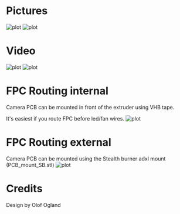 # Pictures
![plot](./images/render1.png)
![plot](./images/render2.png)

# Video
![plot](./images/render1.png)
![plot](./images/render2.png)

# FPC Routing internal
Camera PCB can be mounted in front of the extruder using VHB tape.

It's easiest if you route FPC before led/fan wires.
![plot](./images/render1.png)


# FPC Routing external
Camera PCB can be mounted using the Stealth burner adxl mount (PCB_mount_SB.stl)
![plot](./images/render2.png)


# Credits
Design by Olof Ogland